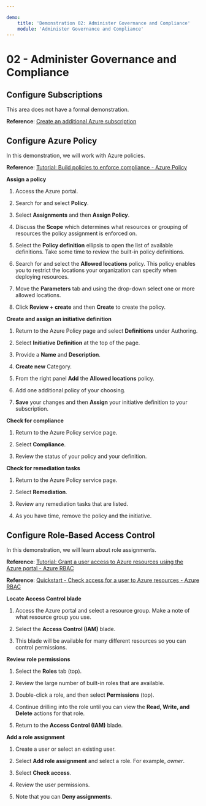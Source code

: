```yaml
---

demo:
    title: 'Demonstration 02: Administer Governance and Compliance'
    module: 'Administer Governance and Compliance'
---
```


# 02 - Administer Governance and Compliance

## Configure Subscriptions

This area does not have a formal demonstration. 

**Reference**: [Create an additional Azure subscription](https://docs.microsoft.com/azure/cost-management-billing/manage/create-subscription)

## Configure Azure Policy

In this demonstration, we will work with Azure policies.

**Reference**: [Tutorial: Build policies to enforce compliance - Azure Policy](https://docs.microsoft.com/azure/governance/policy/tutorials/create-and-manage)

**Assign a policy**

1.  Access the Azure portal.

2.  Search for and select **Policy**.

3.  Select **Assignments** and then **Assign Policy**.

5.  Discuss the **Scope** which determines what resources or grouping of resources the policy assignment is enforced on.

6.  Select the **Policy definition** ellipsis to open the list of available definitions. Take some time to review the built-in policy definitions.

7.  Search for and select the **Allowed locations** policy. This policy enables you to restrict the locations your organization can specify when deploying resources.

8.  Move the **Parameters** tab and using the drop-down select one or more allowed locations.

9.  Click **Review + create** and then **Create** to create the policy.

**Create and assign an initiative definition**

1.  Return to the Azure Policy page and select **Definitions** under Authoring.

2.  Select **Initiative Definition** at the top of the page.

3.  Provide a **Name** and **Description**.

4.  **Create new** Category.

5.  From the right panel **Add** the **Allowed locations** policy.

6.  Add one additional policy of your choosing.

7.  **Save** your changes and then **Assign** your initiative definition to your subscription.

**Check for compliance**

1.  Return to the Azure Policy service page.

2.  Select **Compliance**.

3.  Review the status of your policy and your definition.

**Check for remediation tasks**

1.  Return to the Azure Policy service page.

2.  Select **Remediation**.

3.  Review any remediation tasks that are listed.

4. As you have time, remove the policy and the initiative. 

## Configure Role-Based Access Control

In this demonstration, we will learn about role assignments.

**Reference**: [Tutorial: Grant a user access to Azure resources using the Azure portal - Azure RBAC](https://docs.microsoft.com/azure/role-based-access-control/quickstart-assign-role-user-portal)

**Reference**: [Quickstart - Check access for a user to Azure resources - Azure RBAC](https://docs.microsoft.com/azure/role-based-access-control/check-access)

**Locate Access Control blade**

1.  Access the Azure portal and select a resource group. Make a note of what resource group you use.

2.  Select the **Access Control (IAM)** blade.

3.  This blade will be available for many different resources so you can control permissions.

**Review role permissions**

1.  Select the **Roles** tab (top).

1.  Review the large number of built-in roles that are available.

1.  Double-click a role, and then select **Permissions** (top).

1.  Continue drilling into the role until you can view the **Read, Write, and Delete** actions for that role.

1.  Return to the **Access Control (IAM)** blade.

**Add a role assignment**

1.  Create a user or select an existing user.

1.  Select **Add role assignment** and select a role. For example, *owner*.

1.  Select **Check access**.

1.  Review the user permissions.

1.  Note that you can **Deny assignments**.
